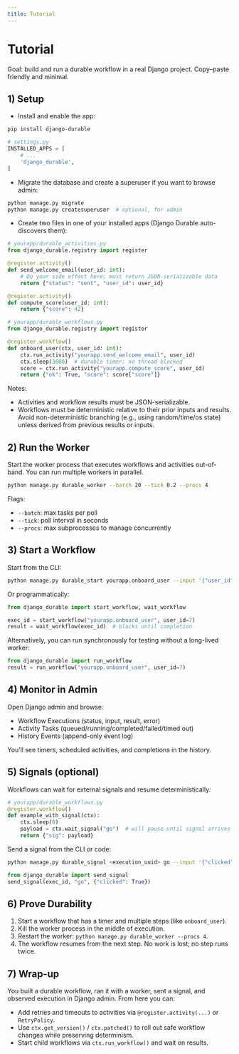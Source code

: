 ```yaml
---
title: Tutorial
---
```


# Tutorial

Goal: build and run a durable workflow in a real Django project. Copy–paste friendly and minimal.

## 1) Setup

- Install and enable the app:

```bash
pip install django-durable
```

```python
# settings.py
INSTALLED_APPS = [
    # ...
    'django_durable',
]
```

- Migrate the database and create a superuser if you want to browse admin:

```bash
python manage.py migrate
python manage.py createsuperuser  # optional, for admin
```

- Create two files in one of your installed apps (Django Durable auto-discovers them):

```python
# yourapp/durable_activities.py
from django_durable.registry import register

@register.activity()
def send_welcome_email(user_id: int):
    # Do your side effect here; must return JSON-serializable data
    return {"status": "sent", "user_id": user_id}

@register.activity()
def compute_score(user_id: int):
    return {"score": 42}
```

```python
# yourapp/durable_workflows.py
from django_durable.registry import register

@register.workflow()
def onboard_user(ctx, user_id: int):
    ctx.run_activity("yourapp.send_welcome_email", user_id)
    ctx.sleep(3600)  # durable timer; no thread blocked
    score = ctx.run_activity("yourapp.compute_score", user_id)
    return {"ok": True, "score": score["score"]}
```

Notes:
- Activities and workflow results must be JSON-serializable.
- Workflows must be deterministic relative to their prior inputs and results. Avoid non-deterministic branching (e.g., using random/time/os state) unless derived from previous results or inputs.

## 2) Run the Worker

Start the worker process that executes workflows and activities out-of-band. You can run multiple workers in parallel.

```bash
python manage.py durable_worker --batch 20 --tick 0.2 --procs 4
```

Flags:
- `--batch`: max tasks per poll
- `--tick`: poll interval in seconds
- `--procs`: max subprocesses to manage concurrently

## 3) Start a Workflow

Start from the CLI:

```bash
python manage.py durable_start yourapp.onboard_user --input '{"user_id": 7}'
```

Or programmatically:

```python
from django_durable import start_workflow, wait_workflow

exec_id = start_workflow("yourapp.onboard_user", user_id=7)
result = wait_workflow(exec_id)  # blocks until completion
```

Alternatively, you can run synchronously for testing without a long-lived worker:

```python
from django_durable import run_workflow
result = run_workflow("yourapp.onboard_user", user_id=7)
```

## 4) Monitor in Admin

Open Django admin and browse:
- Workflow Executions (status, input, result, error)
- Activity Tasks (queued/running/completed/failed/timed out)
- History Events (append-only event log)

You’ll see timers, scheduled activities, and completions in the history.

## 5) Signals (optional)

Workflows can wait for external signals and resume deterministically:

```python
# yourapp/durable_workflows.py
@register.workflow()
def example_with_signal(ctx):
    ctx.sleep(0)
    payload = ctx.wait_signal("go")  # will pause until signal arrives
    return {"sig": payload}
```

Send a signal from the CLI or code:

```bash
python manage.py durable_signal <execution_uuid> go --input '{"clicked": true}'
```

```python
from django_durable import send_signal
send_signal(exec_id, "go", {"clicked": True})
```

## 6) Prove Durability

1. Start a workflow that has a timer and multiple steps (like `onboard_user`).
2. Kill the worker process in the middle of execution.
3. Restart the worker: `python manage.py durable_worker --procs 4`.
4. The workflow resumes from the next step. No work is lost; no step runs twice.

## 7) Wrap-up

You built a durable workflow, ran it with a worker, sent a signal, and observed execution in Django admin. From here you can:
- Add retries and timeouts to activities via `@register.activity(...)` or `RetryPolicy`.
- Use `ctx.get_version()` / `ctx.patched()` to roll out safe workflow changes while preserving determinism.
- Start child workflows via `ctx.run_workflow()` and wait on results.


